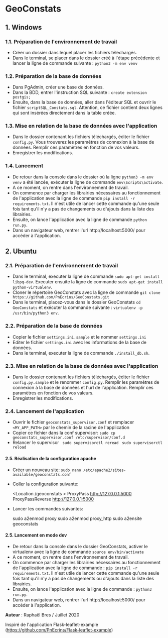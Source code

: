 # GeoConstats

## 1. Windows

### 1.1. Préparation de l'environnement de travail

- Créer un dossier dans lequel placer les fichiers télechargés.
- Dans le terminal, se placer dans le dossier créé à l'étape précédente et lancer la ligne de commande suivante : ``python3 -m env venv``

### 1.2. Préparation de la base de données

- Dans PgAdmin, créer une base de données.
- Dans la BDD, entrer l'instruction SQL suivante : ``create extension postgis;``
- Ensuite, dans la base de données, aller dans l'éditeur SQL et ouvrir le fichier ``scriptSQL_Constats.sql``. Attention, ce fichier contient deux lignes qui sont insérées directement dans la table créée.

### 1.3. Mise en relation de la base de données avec l'application

- Dans le dossier contenant les fichiers téléchargés, éditer le fichier ``config.py``. Vous trouverez les paramètres de connexion à la base de données. Remplir ces paramètres en fonction de vos valeurs.
- Enregistrer les modifications.

### 1.4. Lancement

- De retour dans la console dans le dossier où la ligne ``python3 -m env venv`` a été lancée, exécuter la ligne de commande ``env\Scripts\activate``.
- A ce moment, on rentre dans l'environnement de travail.
- On commence par charger les librairies nécessaires au fonctionnement de l'application avec la ligne de commande ``pip install -r requirements.txt``. Il n'est utile de lancer cette commande qu'une seule fois tant qu'il n'y a pas de changements ou d'ajouts dans la liste des librairies.
- Ensuite, on lance l'application avec la ligne de commande ``python run.py``.
- Dans un navigateur web, rentrer l'url http://localhost:5000/ pour accéder à l'application.

## 2. Ubuntu

### 2.1. Préparation de l'environnement de travail

- Dans le terminal, executer la ligne de commande ``sudo apt-get install libpq-dev``. Executer ensuite la ligne de commande ``sudo apt-get install python-virtualenv``.
- Cloner le répertoire GeoConstats avec la ligne de commande ``git clone https://github.com/PnEcrins/GeoConstats.git``
- Dans le terminal, placez-vous dans le dossier GeoConstats ``cd GeoConstats`` et exécuter la commande suivante : ``virtualenv -p /usr/bin/python3 env``.

### 2.2. Préparation de la base de données
- Copier le fichier ``settings.ini.sample`` et le nommer ``settings.ini``
- Editer le fichier ``settings.ini`` avec les informations de la base de données.
- Dans le terminal, executer la ligne de commande ``./install_db.sh``.

### 2.3. Mise en relation de la base de données avec l'application

- Dans le dossier contenant les fichiers téléchargés, éditer le fichier ``config.py.sample`` et le renommer ``config.py``. Remplir les paramètres de connexion à la base de données et l'url de l'application. Remplir ces paramètres en fonction de vos valeurs.
- Enregistrer les modifications.

### 2.4. Lancement de l'application

- Ouvrir le fichier ``geoconstats_supervisor.conf`` et remplacer ``<MY_APP_PATH>`` par le chemin de la racine de l'application
- Copier ce fichier dans la conf supervisor: ``sudo cp geoconstats_supervisor.conf /etc/supervisor/conf.d``
- Relancer le supervisor `` sudo supervisorctl reread`` `` sudo supervisorctl reload``

#### 2.5. Réalisation de la configuration apache

- Créer un nouveau site: ``sudo nano /etc/apache2/sites-available/geoconstats.conf``
- Coller la configuration suivante:

    
    <Location /geoconstats >
      ProxyPass http://127.0.0.1:5000
      ProxyPassReverse http://127.0.0.1:5000
    </Location>

- Lancer les commandes suivantes:

    
    sudo a2enmod proxy
    sudo a2enmod proxy_http
    sudo a2ensite geoconstats


#### 2.5. Lancement en mode dev

- De retour dans la console dans le dossier GeoConstats, activer le virtualenv avec la ligne de commande ``source env/bin/activate``
- A ce moment, on rentre dans l'environnement de travail.
- On commence par charger les librairies nécessaires au fonctionnement de l'application avec la ligne de commande : ``pip install -r requirements.txt``. Il n'est utile de lancer cette commande qu'une seule fois tant qu'il n'y a pas de changements ou d'ajouts dans la liste des librairies.
- Ensuite, on lance l'application avec la ligne de commande : ``python3 run.py``.
- Dans un navigateur web, rentrer l'url http://localhost:5000/ pour accéder à l'application.

**Auteur** : Raphaël Bres / Juillet 2020

Inspiré de l'application Flask-leaflet-example (https://github.com/PnEcrins/Flask-leaflet-example)
